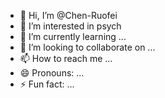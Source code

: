 - 👋 Hi, I’m @Chen-Ruofei
- 👀 I’m interested in psych
- 🌱 I’m currently learning ...
- 💞️ I’m looking to collaborate on ...
- 📫 How to reach me ...
- 😄 Pronouns: ...
- ⚡ Fun fact: ...

<!---
Chen-Ruofei/Chen-Ruofei is a ✨ special ✨ repository because its `README.md` (this file) appears on your GitHub profile.
You can click the Preview link to take a look at your changes.
--->
